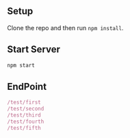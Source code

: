 ## Setup

Clone the repo and then run `npm install`.


## Start Server

```js
npm start
```

## EndPoint

```js
/test/first
/test/second
/test/third
/test/fourth
/test/fifth
```